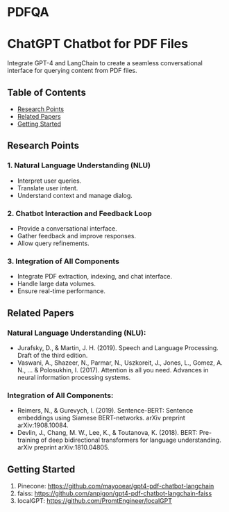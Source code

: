 # PDFQA

# ChatGPT Chatbot for PDF Files

Integrate GPT-4 and LangChain to create a seamless conversational interface for querying content from PDF files.

## Table of Contents

- [Research Points](#research-points)
- [Related Papers](#related-papers)
- [Getting Started](#getting-started)

## Research Points


### 1. Natural Language Understanding (NLU)

- Interpret user queries.
- Translate user intent.
- Understand context and manage dialog.

### 2. Chatbot Interaction and Feedback Loop

- Provide a conversational interface.
- Gather feedback and improve responses.
- Allow query refinements.

### 3. Integration of All Components

- Integrate PDF extraction, indexing, and chat interface.
- Handle large data volumes.
- Ensure real-time performance.

## Related Papers

### Natural Language Understanding (NLU):

- Jurafsky, D., & Martin, J. H. (2019). Speech and Language Processing. Draft of the third edition.
- Vaswani, A., Shazeer, N., Parmar, N., Uszkoreit, J., Jones, L., Gomez, A. N., ... & Polosukhin, I. (2017). Attention is all you need. Advances in neural information processing systems.

### Integration of All Components:
- Reimers, N., & Gurevych, I. (2019). Sentence-BERT: Sentence embeddings using Siamese BERT-networks. arXiv preprint arXiv:1908.10084.
- Devlin, J., Chang, M. W., Lee, K., & Toutanova, K. (2018). BERT: Pre-training of deep bidirectional transformers for language understanding. arXiv preprint arXiv:1810.04805.

## Getting Started

1. Pinecone: https://github.com/mayooear/gpt4-pdf-chatbot-langchain
2. faiss: https://github.com/anpigon/gpt4-pdf-chatbot-langchain-faiss
3. localGPT: https://github.com/PromtEngineer/localGPT


